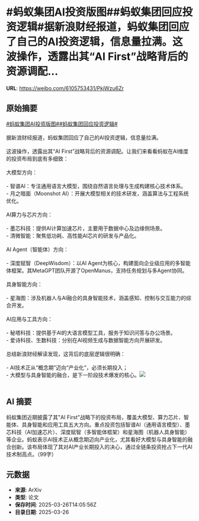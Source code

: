 # #蚂蚁集团AI投资版图##蚂蚁集团回应投资逻辑#据新浪财经报道，蚂蚁集团回应了自己的AI投资逻辑，信息量拉满。这波操作，透露出其“AI First”战略背后的资源调配...

**URL**: https://weibo.com/6105753431/PkjWzu6Zr

## 原始摘要

<a href="https://m.weibo.cn/search?containerid=231522type%3D1%26t%3D10%26q%3D%23%E8%9A%82%E8%9A%81%E9%9B%86%E5%9B%A2AI%E6%8A%95%E8%B5%84%E7%89%88%E5%9B%BE%23&amp;extparam=%23%E8%9A%82%E8%9A%81%E9%9B%86%E5%9B%A2AI%E6%8A%95%E8%B5%84%E7%89%88%E5%9B%BE%23" data-hide=""><span class="surl-text">#蚂蚁集团AI投资版图#</span></a><a href="https://m.weibo.cn/search?containerid=231522type%3D1%26t%3D10%26q%3D%23%E8%9A%82%E8%9A%81%E9%9B%86%E5%9B%A2%E5%9B%9E%E5%BA%94%E6%8A%95%E8%B5%84%E9%80%BB%E8%BE%91%23&amp;extparam=%23%E8%9A%82%E8%9A%81%E9%9B%86%E5%9B%A2%E5%9B%9E%E5%BA%94%E6%8A%95%E8%B5%84%E9%80%BB%E8%BE%91%23" data-hide=""><span class="surl-text">#蚂蚁集团回应投资逻辑#</span></a><br><br>据新浪财经报道，蚂蚁集团回应了自己的AI投资逻辑，信息量拉满。<br><br>这波操作，透露出其“AI First”战略背后的资源调配。让我们来看看蚂蚁在AI维度的投资布局到底有多细致：<br><br>大模型方向：<br><br>- 智谱AI：专注通用语言大模型，围绕自然语言处理与生成构建核心技术体系。<br>- 月之暗面（Moonshot AI）：开展大模型相关的技术研发，涵盖算法与工程系统优化。<br><br>AI算力与芯片方向：<br><br>- 墨芯科技：提供AI计算加速芯片，主要用于数据中心及边缘侧场景。<br>- 清微智能：聚焦低功耗、高性能AI芯片的研发与产品化。<br><br>AI Agent（智能体）方向：<br><br>- 深度赋智（DeepWisdom）：以AI Agent为核心，构建面向企业级应用的多智能体框架。其MetaGPT团队开源了OpenManus，支持任务规划与多Agent协同。   <br><br>具身智能方向：<br><br>- 星海图：涉及机器人与AI融合的具身智能技术，涵盖感知、控制与交互能力的综合开发。<br><br>AI应用与工具方向：<br><br>- 秘塔科技：提供基于AI的大语言模型工具，服务于知识问答与办公场景。<br>- 爱诗科技、生数科技：分别在AI视频生成与数据智能方向开展研发。<br><br>总结新浪财经解读发现，这背后的底层逻辑很明确：<br><br>- AI技术正从“概念期”迈向“产业化”，必须长期投入；<br>- 大模型与具身智能的融合，是下一阶段技术爆发的核心。<img style="" src="https://tvax4.sinaimg.cn/large/006Fd7o3gy1hzuae1kczrj30fa086gql.jpg" referrerpolicy="no-referrer"><br><br>

## AI 摘要

蚂蚁集团近期披露了其"AI First"战略下的投资布局，覆盖大模型、算力芯片、智能体、具身智能和应用工具五大方向。重点投资包括智谱AI（通用语言模型）、墨芯科技（AI加速芯片）、深度赋智（多智能体框架）和星海图（机器人具身智能）等企业。蚂蚁表示AI技术正从概念期迈向产业化，尤其看好大模型与具身智能的融合创新。该布局体现了其对AI产业长期投入的决心，通过全链条投资抢占下一代AI技术制高点。（99字）

## 元数据

- **来源**: ArXiv
- **类型**: 论文
- **保存时间**: 2025-03-26T14:05:56Z
- **目录日期**: 2025-03-26
